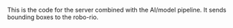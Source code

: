 This is the code for the server combined with the AI/model pipeline. It sends bounding boxes to the robo-rio.
